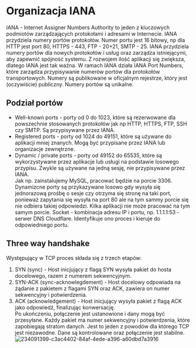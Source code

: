 # Organizacja IANA
IANA - Internet Assigner Numbers Authority to jeden z kluczowych podmiotów zarządzających protokołami i adresami w Internecie. IANA przydziela numery portów protokołów. Numer portu jest 16 bitowy, np dla HTTP jest port 80, HTTPS - 443, FTP - 20+21, SMTP - 25. IANA przydziela numery portów dla nowych protokołów i usług oraz zarządza istniejącymi, aby zapewnić spójność systemu. Z rozwojem ilość aplikacji się zwiększa, dlatego IANA jest tak ważna. W ramach IANA działa IANA Port Numbers, które zarządza przypisywanie numerów portów dla protokołów transportowych. Numery są publikowane w oficjalnym rejestrze, który jest (oczywiście) publiczny. Numery portów są unikalne.
## Podział portów
- Well-known ports - porty od 0 do 1023, które są rezerwowane dla powszechnie stosowanych protokołów jak np HTTP, HTTPS, FTP, SSH czy SMTP. Są przypisywane przez IANA.
- Registered ports - porty od 1024 do 49151, które są używane do aplikacji mniej znanych. Mogą być przypisane przez IANA lub organizacje zewnętrzne.
- Dynamic / private ports - porty od 49152 do 65535, które są wykorzystywane przez aplikacje lub usługi na podstawie losowego przypisu. Zwykle są używane na jedną sesję, nie przypisywane przez IANA.  
Jak np. zainstalujemy MySQL, pracować będzie na porcie 3306. Dynamizcne porty są przykazywane losowo gdy wysyła się jednorazową prośbę o sesje czy otrzyma się stronę na taki port, ponieważ zapytania się wysyła na port 80 ale na tym sammy porcie się nie odbiera takiej odpowiedzi.
Kilka aplikacji nie może pracować na tym samym porcie.
Socket - kombinacja adresu IP i portu, np. 1.1.1.1:53 - serwer DNS Cloudflare. Identyfikuje ono proces i kieruje do odpowiedniego portu.
## Three way handshake
Występujący w TCP proces składa się z trzech etapów:
1. SYN (sync) - Host inicjujący z flagą SYN wysyła pakiet do hosta docelowego, razem z numerem sekwencyjnym.
2. SYN-ACK (sync-acknowlegdement) - Host docelowy odpowiada na żądanie z pakietem z flagami SYN oraz ACK, zawiera on numer sekwencyjny i potwierdzenia.
3. ACK (acknowledgement) - Host inicjujący wysyła pakiet z flagą ACK jako odpowiedź, finalizując konwersację.  
Po ukończeniu, połączenie jest ustanowione i dany mogą być przesyłane. Każdy pakiet ma numer sekwencyjny i potwierdzenia, które zapobiegają stratom danych. Jest to jeden z powodów dla którego TCP jest niezawodne. Dane są kontrolowane oraz połączenie jest stabilne.
![234091399-c3ac4402-84af-4ede-a396-a60dbd7a3916](https://github.com/user-attachments/assets/6cff5a8b-7273-40b7-91b6-adf18ed84d2e)
